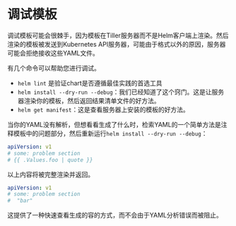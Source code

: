 # 调试模板

调试模板可能会很棘手，因为模板在Tiller服务器而不是Helm客户端上渲染。然后渲染的模板被发送到Kubernetes API服务器，可能由于格式以外的原因，服务器可能会拒绝接收这些YAML文件。

有几个命令可以帮助您进行调试。

- `helm lint` 是验证chart是否遵循最佳实践的首选工具
- `helm install --dry-run --debug`：我们已经知道了这个窍门。这是让服务器渲染你的模板，然后返回结果清单文件的好方法。
- `helm get manifest`：这是查看服务器上安装的模板的好方法。

当你的YAML没有解析，但想看看生成了什么时，检索YAML的一个简单方法是注释模板中的问题部分，然后重新运行`helm install --dry-run --debug`：


```YAML
apiVersion: v1
# some: problem section
# {{ .Values.foo | quote }}
```

以上内容将被完整渲染并返回。

```YAML
apiVersion: v1
# some: problem section
#  "bar"
```

这提供了一种快速查看生成的容的方式，而不会由于YAML分析错误而被阻止。
